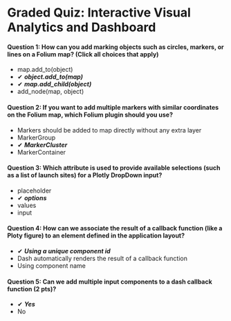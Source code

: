 # Graded Quiz: Interactive Visual Analytics and Dashboard

#### Question 1: How can you add marking objects such as circles, markers, or lines on a Folium map? (Click all choices that apply)
- map.add_to(object)
- ✔ ***object.add_to(map)***
- ✔ ***map.add_child(object)***
- add_node(map, object)

#### Question 2: If you want to add multiple markers with similar coordinates on the Folium map, which Folium plugin should you use?
- Markers should be added to map directly without any extra layer
- MarkerGroup
- ✔ ***MarkerCluster***
- MarkerContainer

#### Question 3: Which attribute is used to provide available selections (such as a list of launch sites) for a Plotly DropDown input?
- placeholder
- ✔ ***options***
- values
- input

#### Question 4: How can we associate the result of a callback function (like a Ploty figure) to an element defined in the application layout?
- ✔ ***Using a unique component id***
- Dash automatically renders the result of a callback function
- Using component name

#### Question 5: Can we add multiple input components to a dash callback function (2 pts)?
- ✔ ***Yes***
- No

